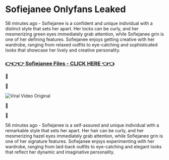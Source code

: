 # Sofiejanee Onlyfans Leaked

<p>56 minutes ago - Sofiejanee is a confident and unique individual with a distinct style that sets her apart. Her locks can be curly, and her mesmerizing green eyes immediately grab attention, while Sofiejanee grin is one of her defining features. Sofiejanee enjoys getting creative with her wardrobe, ranging from relaxed outfits to eye-catching and sophisticated looks that showcase her lively and creative personality.</p><p>
<h3><a href="https://fansleaks.com-getfree.pro/sofiejanee" rel="nofollow">👉👉👉 Sofiejanee Files - CLICK HERE 👈👈</a></h3>
<p>🔻</p>
<p>🔻</p> <p>
<a href="https://fansleaks.com-getfree.pro/sofiejanee" rel="nofollow"><img src="https://i.imgur.com/0ZbtXZ5.gif" alt="Viral Video Original" style="max-width: 100%; display: inline-block;" data-target="animated-image.originalImage"></a>
<p>🔻</p>
<p>🔻</p> <p>56 minutes ago - Sofiejanee is a self-assured and unique individual with a remarkable style that sets her apart. Her hair can be curly, and her mesmerizing hazel eyes immediately grab attention, while Sofiejanee grin is one of her signature features. Sofiejanee enjoys experimenting with her wardrobe, ranging from laid-back outfits to eye-catching and elegant looks that reflect her dynamic and imaginative personality.</p>